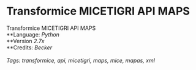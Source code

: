 # Transformice MICETIGRI API MAPS
Transformice MICETIGRI API MAPS
<br>
**Language: *Python*<br>
**Version *2.7x*<br>
**Credits: *Becker*<br>
<br>
*Tags: transformice, api, micetigri, maps, mice, mapas, xml*
